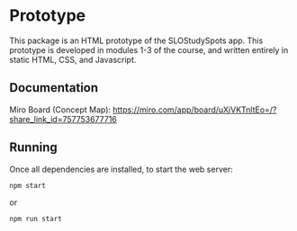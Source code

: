 # Prototype

This package is an HTML prototype of the SLOStudySpots app.
This prototype is developed in modules 1-3 of the course, and
written entirely in static HTML, CSS, and Javascript.

## Documentation

Miro Board (Concept Map): https://miro.com/app/board/uXjVKTnltEo=/?share_link_id=757753677716

## Running

Once all dependencies are installed, to start the web server:

```shell
npm start
```

or 

```shell
npm run start
```